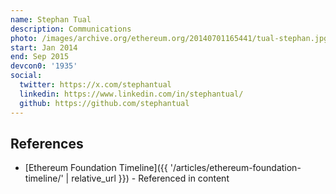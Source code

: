 ```yaml
---
name: Stephan Tual
description: Communications
photo: /images/archive.org/ethereum.org/20140701165441/tual-stephan.jpg
start: Jan 2014
end: Sep 2015
devcon0: '1935'
social:
  twitter: https://x.com/stephantual
  linkedin: https://www.linkedin.com/in/stephantual/
  github: https://github.com/stephantual
---
```


## References
- [Ethereum Foundation Timeline]({{ '/articles/ethereum-foundation-timeline/' | relative_url }}) - Referenced in content

